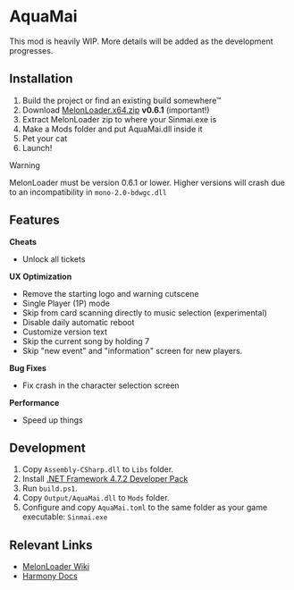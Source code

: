 # AquaMai

This mod is heavily WIP. More details will be added as the development progresses.

## Installation

1. Build the project or find an existing build somewhere™
2. Download [MelonLoader.x64.zip](https://github.com/LavaGang/MelonLoader/releases/download/v0.6.1/MelonLoader.x64.zip) **v0.6.1** (important!)
3. Extract MelonLoader zip to where your Sinmai.exe is
4. Make a Mods folder and put AquaMai.dll inside it
5. Pet your cat
6. Launch!

> [!WARNING]
> MelonLoader must be version 0.6.1 or lower. Higher versions will crash due to an incompatibility in `mono-2.0-bdwgc.dll`

## Features

**Cheats**

* Unlock all tickets

**UX Optimization**

* Remove the starting logo and warning cutscene
* Single Player (1P) mode
* Skip from card scanning directly to music selection (experimental)
* Disable daily automatic reboot
* Customize version text
* Skip the current song by holding 7
* Skip "new event" and "information" screen for new players.

**Bug Fixes**

* Fix crash in the character selection screen

**Performance**

* Speed up things

## Development

1. Copy `Assembly-CSharp.dll` to `Libs` folder.
1. Install [.NET Framework 4.7.2 Developer Pack](https://dotnet.microsoft.com/en-us/download/dotnet-framework/thank-you/net472-developer-pack-offline-installer)
1. Run `build.ps1`.
1. Copy `Output/AquaMai.dll` to `Mods` folder.
1. Configure and copy `AquaMai.toml` to the same folder as your game executable: `Sinmai.exe`

## Relevant Links

* [MelonLoader Wiki](https://melonwiki.xyz/#/modders/quickstart)
* [Harmony Docs](https://harmony.pardeike.net/articles/patching-prefix.html)
